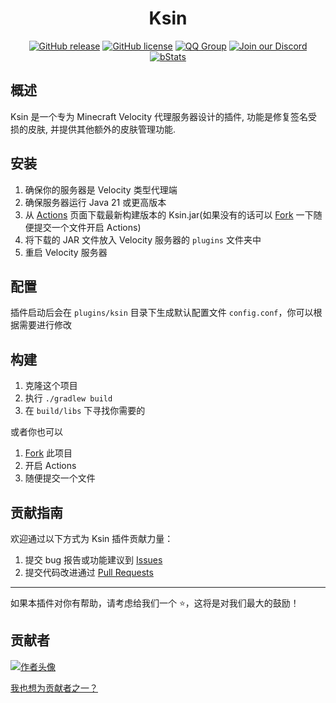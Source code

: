 <div align="center">

# Ksin

[![GitHub release](https://img.shields.io/github/release/CaaMoe/Ksin.svg)](https://github.com/CaaMoe/Ksin/releases/)
[![GitHub license](https://img.shields.io/github/license/CaaMoe/Ksin?style=flat-square)](https://github.com/CaaMoe/Ksin/blob/master/LICENSE)
[![QQ Group](https://img.shields.io/badge/QQ%20group-832210691-yellow?style=flat-square)](https://jq.qq.com/?_wv=1027&k=WrOTGIC7)
[![Join our Discord](https://img.shields.io/discord/1225725211727499347.svg?logo=discord&label=)](https://discord.gg/9vh4kZRFCj)
[![bStats](https://img.shields.io/bstats/servers/26924?color=brightgreen&label=bStats&logo=bs&style=flat-square)](https://bstats.org/plugin/velocity/ksin/26924)

</div>

## 概述

Ksin 是一个专为 Minecraft Velocity 代理服务器设计的插件, 功能是修复签名受损的皮肤, 并提供其他额外的皮肤管理功能.

## 安装

1. 确保你的服务器是 Velocity 类型代理端
2. 确保服务器运行 Java 21 或更高版本
3. 从 [Actions](https://github.com/CaaMoe/Ksin/actions) 页面下载最新构建版本的 Ksin.jar(如果没有的话可以 [Fork](https://github.com/CaaMoe/Ksin/fork) 一下随便提交一个文件开启 Actions)
4. 将下载的 JAR 文件放入 Velocity 服务器的 `plugins` 文件夹中
5. 重启 Velocity 服务器

## 配置

插件启动后会在 `plugins/ksin` 目录下生成默认配置文件 `config.conf`，你可以根据需要进行修改

## 构建

1. 克隆这个项目
2. 执行 `./gradlew build`
3. 在 `build/libs` 下寻找你需要的

或者你也可以

1. [Fork](https://github.com/CaaMoe/Ksin/fork) 此项目
2. 开启 Actions
3. 随便提交一个文件

## 贡献指南

欢迎通过以下方式为 Ksin 插件贡献力量：

1. 提交 bug 报告或功能建议到 [Issues](https://github.com/CaaMoe/Ksin/issues)
2. 提交代码改进通过 [Pull Requests](https://github.com/CaaMoe/Ksin/pulls)

***

如果本插件对你有帮助，请考虑给我们一个 ⭐️，这将是对我们最大的鼓励！

## 贡献者

<a href="https://github.com/CaaMoe/Ksin/graphs/contributors">
  <img src="https://contrib.rocks/image?repo=CaaMoe/Ksin"  alt="作者头像"/>
</a>

[我也想为贡献者之一？](https://github.com/CaaMoe/Ksin/pulls)